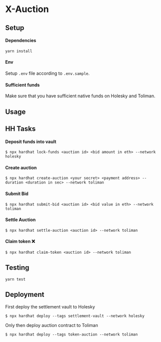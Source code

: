 # X-Auction 

## Setup 
#### Dependencies
```
yarn install
```

#### Env
Setup `.env` file according to `.env.sample`.

#### Sufficient funds
Make sure that you have sufficient native funds on Holesky and Toliman.

## Usage 

## HH Tasks

#### Deposit funds into vault
```
$ npx hardhat lock-funds <auction id> <bid amount in eth> --network holesky
```

#### Create auction
```
$ npx hardhat create-auction <your secret> <payment address> --duration <duration in sec> --network toliman
````

#### Submit Bid
```
$ npx hardhat submit-bid <auction id> <bid value in eth> --network toliman
```

#### Settle Auction
```
$ npx hardhat settle-auction <auction id> --network toliman
```

#### Claim token ❌
```
$ npx hardhat claim-token <auction id> --network toliman
```

## Testing 
```
yarn test
```

## Deployment

First deploy the settlement vault to Holesky
```
$ npx hardhat deploy --tags settlement-vault --network holesky
```
Only then deploy auction contract to Toliman
```
$ npx hardhat deploy --tags token-auction --network toliman
```
